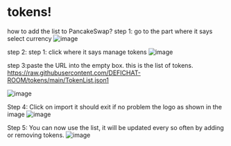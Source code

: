 # tokens!
how to add the list to PancakeSwap?
step 1: go to the part where it says select currency
![image](https://user-images.githubusercontent.com/85376580/121107984-f3137700-c7d6-11eb-973c-bdcb88b97052.png)

step 2: step 1: click where it says manage tokens
![image](https://user-images.githubusercontent.com/85376580/121107545-1d186980-c7d6-11eb-9802-4a12227d7d68.png)

step 3:paste the URL into the empty box. this is the list of tokens. 
https://raw.githubusercontent.com/DEFICHAT-ROOM/tokens/main/TokenList.json1

![image](https://user-images.githubusercontent.com/85376580/121107751-7f716a00-c7d6-11eb-95bb-ff943b25c2aa.png)

Step 4: Click on import it should exit if no problem the logo as shown in the image
![image](https://user-images.githubusercontent.com/85376580/121107839-aa5bbe00-c7d6-11eb-93dd-8cedf13a3294.png)

Step 5: You can now use the list, it will be updated every so often by adding or removing tokens.
![image](https://user-images.githubusercontent.com/85376580/121107911-cbbcaa00-c7d6-11eb-845b-64f45472d461.png)

